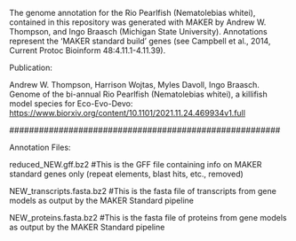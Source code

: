 The genome annotation for the Rio Pearlfish (Nematolebias whitei), contained in this repository was generated with MAKER by Andrew W. Thompson, and Ingo Braasch (Michigan State University). Annotations represent the ‘MAKER standard build’ genes (see Campbell et al., 2014, Current Protoc Bioinform 48:4.11.1-4.11.39).

Publication:

Andrew W. Thompson, Harrison Wojtas, Myles Davoll, Ingo Braasch. Genome of the bi-annual Rio Pearlfish (Nematolebias whitei), a killifish model species for Eco-Evo-Devo: https://www.biorxiv.org/content/10.1101/2021.11.24.469934v1.full


#######################################################


Annotation Files:

reduced_NEW.gff.bz2	#This is the GFF file containing info on MAKER standard genes only (repeat elements, blast hits, etc., removed)

NEW_transcripts.fasta.bz2	#This is the fasta file of transcripts from gene models as output by the MAKER Standard pipeline

NEW_proteins.fasta.bz2	#This is the fasta file of proteins from gene models as output by the MAKER Standard pipeline